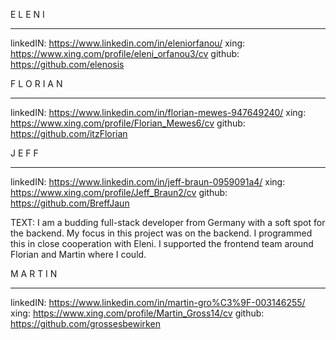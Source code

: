 E L E N I
- - - -  - - - - - - - - - 
linkedIN:
https://www.linkedin.com/in/eleniorfanou/
xing:
https://www.xing.com/profile/eleni_orfanou3/cv
github:
https://github.com/elenosis




F L O R I A N
- - - -  - - - - - - - - - 
linkedIN:
https://www.linkedin.com/in/florian-mewes-947649240/
xing:
https://www.xing.com/profile/Florian_Mewes6/cv
github:
https://github.com/itzFlorian




J E F F
- - - -  - - - - - - - - - 
linkedIN:
https://www.linkedin.com/in/jeff-braun-0959091a4/
xing:
https://www.xing.com/profile/Jeff_Braun2/cv
github:
https://github.com/BreffJaun

TEXT:
I am a budding full-stack developer from Germany with a soft spot for the backend. My focus in this project was on the backend. I programmed this in close cooperation with Eleni. I supported the frontend team around Florian and Martin where I could.




M A R T I N
- - - -  - - - - - - - - - 
linkedIN:
https://www.linkedin.com/in/martin-gro%C3%9F-003146255/
xing:
https://www.xing.com/profile/Martin_Gross14/cv
github:
https://github.com/grossesbewirken